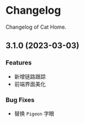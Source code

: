 # Changelog

Changelog of Cat Home.

## 3.1.0 (2023-03-03)

### Features

- 新增链路跟踪
- 前端界面美化

### Bug Fixes

- 替换 `Pigeon` 字眼
